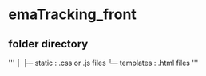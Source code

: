 # emaTracking_front

## folder directory
'''
│ 
├─ static  : .css or .js files 
└─ templates  : .html files 
'''
